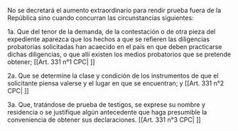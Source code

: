 No se decretará el aumento extraordinario para rendir prueba fuera de la República sino cuando concurran las circunstancias siguientes:

1a. Que del tenor de la demanda, de la contestación o de otra pieza del expediente aparezca que los hechos a que se refieren las diligencias probatorias solicitadas han acaecido en el país en que deben practicarse dichas diligencias, o que allí existen los medios probatorios que se pretende obtener; [[Art. 331 n°1 CPC| ]]

2a. Que se determine la clase y condición de los instrumentos de que el solicitante piensa valerse y el lugar en que se encuentran; y [[Art. 331 n°2 CPC| ]]

3a. Que, tratándose de prueba de testigos, se exprese su nombre y residencia o se justifique algún antecedente que haga presumible la conveniencia de obtener sus declaraciones. [[Art. 331 n°3 CPC| ]]